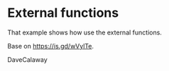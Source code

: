 # External functions
That example shows how use the external functions.   

Base on https://is.gd/wVylTe.  

DaveCalaway
